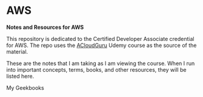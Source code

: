 # AWS
**Notes and Resources for AWS**

This repository is dedicated to the Certified Developer Associate credential for AWS. The repo uses the [ACloudGuru](https://acloud.guru/dashboard) Udemy course as the source of the material.

These are the notes that I am taking as I am viewing the course. When I run into important concepts, terms, books, and other resources, they will be listed here.

My Geekbooks
<!--stackedit_data:
eyJoaXN0b3J5IjpbOTI1MTYwNDY4LC0xODcwNTc1MjkwXX0=
-->